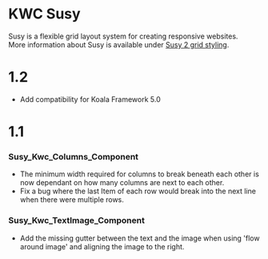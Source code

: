 # KWC Susy

Susy is a flexible grid layout system for creating responsive websites.  
More information about Susy is available under [Susy 2 grid styling](../../styling/susy-two-grid-styling/overview).


# 1.2

* Add compatibility for Koala Framework 5.0


# 1.1

### Susy_Kwc_Columns_Component

* The minimum width required for columns to break beneath each other is now dependant on how many columns are next to each other. 
* Fix a bug where the last Item of each row would break into the next line when there were multiple rows.

### Susy_Kwc_TextImage_Component

* Add the missing gutter between the text and the image when using 'flow around image' and aligning the image to the right.
